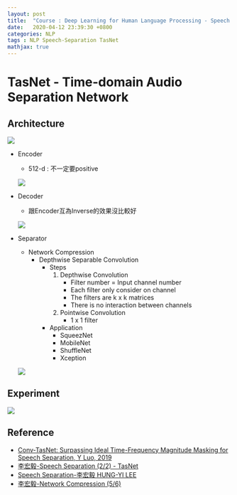 ```yaml
---
layout: post
title:  "Course : Deep Learning for Human Language Processing - Speech Separation"
date:   2020-04-12 23:39:30 +0800
categories: NLP
tags : NLP Speech-Separation TasNet
mathjax: true
---
```

# TasNet - Time-domain Audio Separation Network
## Architecture
![](https://i.imgur.com/q59RTC7.png)

* Encoder
    
	* 512-d : 不一定要positive
    
	![](https://i.imgur.com/5AADpzn.png)

* Decoder
    
	* 跟Encoder互為Inverse的效果沒比較好

    ![](https://i.imgur.com/TnXlyBr.png)

* Separator
    * Network Compression
        * Depthwise Separable Convolution
            * Steps
                1. Depthwise Convolution 
                    * Filter number = Input channel number
                    * Each filter only consider on channel
                    * The filters are k x k matrices
                    * There is no interaction between channels
                2. Pointwise Convolution
                    * 1 x 1 filter
            * Application
                * SqueezNet
                * MobileNet
                * ShuffleNet
                * Xception

    ![](https://i.imgur.com/myJBKC9.png)

## Experiment
![](https://i.imgur.com/oeNTNma.png)


## Reference
* [Conv-TasNet: Surpassing Ideal Time-Frequency Magnitude Masking for Speech Separation, Y Luo, 2019](https://arxiv.org/abs/1809.07454)
* [李宏毅-Speech Separation (2/2) - TasNet](https://www.youtube.com/watch?v=G0O1A7lONSY)
* [Speech Separation-李宏毅 HUNG-YI LEE](http://speech.ee.ntu.edu.tw/~tlkagk/courses/DLHLP20/SP%20(v3).pdf)
* [李宏毅-Network Compression (5/6)
](https://www.youtube.com/watch?v=L0TOXlNpCJ8&feature=youtu.be)